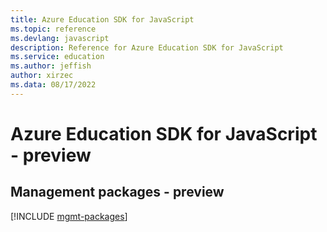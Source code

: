 ```yaml
---
title: Azure Education SDK for JavaScript
ms.topic: reference
ms.devlang: javascript
description: Reference for Azure Education SDK for JavaScript
ms.service: education
ms.author: jeffish
author: xirzec
ms.data: 08/17/2022
---
```

# Azure Education SDK for JavaScript - preview

## Management packages - preview
[!INCLUDE [mgmt-packages](education-mgmt-index.md)]